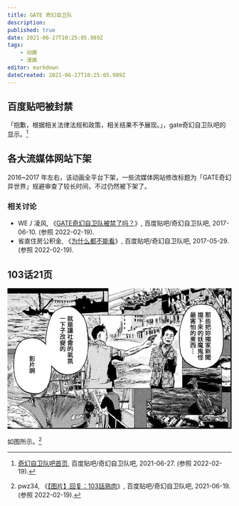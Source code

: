```yaml
---
title: GATE 奇幻自卫队
description:
published: true
date: 2021-06-27T10:25:05.989Z
tags:
    - 动画
    - 漫画
editor: markdown
dateCreated: 2021-06-27T10:25:05.989Z
---
```


## 百度贴吧被封禁

「抱歉，根据相关法律法规和政策，相关结果不予展现。」，gate奇幻自卫队吧的显示。[^tb_gate]

[^tb_gate]: [奇幻自卫队吧首页](https://web.archive.org/web/20210627033635/https://tieba.baidu.com/f?kw=gate奇幻自卫队), 百度贴吧/奇幻自卫队吧, 2021-06-27. (参照 2022-02-19).

## 各大流媒体网站下架

2016~2017 年左右，该动画全平台下架，一些流媒体网站修改标题为「GATE奇幻异世界」规避审查了较长时间，不过仍然被下架了。

### 相关讨论

+ WE丿凌风, 《[GATE奇幻自卫队被禁了吗？](https://archive.is/IcQLO "https://tieba.baidu.com/p/5156113392")》, 百度贴吧/奇幻自卫队吧, 2017-06-10. (参照 2022-02-19).
+ 省直住房公积金, 《[为什么都不能看](https://web.archive.org/web/20210627095411/https://tieba.baidu.com/p/5138111759)》, 百度贴吧/奇幻自卫队吧, 2017-05-29. (参照 2022-02-19).

## 103话21页

![103_21P](/src/book/Gate_Where_the_JSDF_Fought_103_21P.webp)

如图所示。[^103_21P]

[^103_21P]: pwz34, 《[【图片】回复：103話熟肉](https://web.archive.org/web/20210627093817/https://tieba.baidu.com/p/7411011366?pn=2)》, 百度贴吧/奇幻自卫队吧, 2021-06-19. (参照 2022-02-19).
